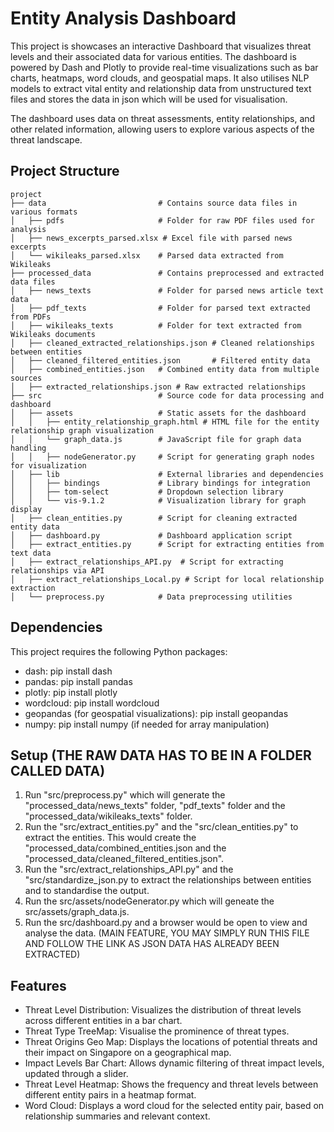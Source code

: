 
# Entity Analysis Dashboard

This project is showcases an interactive Dashboard that visualizes threat levels and their associated data for various entities. The dashboard is powered by Dash and Plotly to provide real-time visualizations such as bar charts, heatmaps, word clouds, and geospatial maps. It also utilises NLP models to extract vital entity and relationship data from unstructured text files and stores the data in json which will be used for visualisation. 

The dashboard uses data on threat assessments, entity relationships, and other related information, allowing users to explore various aspects of the threat landscape.

## Project Structure 

```text
project
├── data                         # Contains source data files in various formats
│   ├── pdfs                     # Folder for raw PDF files used for analysis
│   ├── news_excerpts_parsed.xlsx # Excel file with parsed news excerpts
│   └── wikileaks_parsed.xlsx    # Parsed data extracted from Wikileaks
├── processed_data               # Contains preprocessed and extracted data files
│   ├── news_texts               # Folder for parsed news article text data
│   ├── pdf_texts                # Folder for parsed text extracted from PDFs
│   ├── wikileaks_texts          # Folder for text extracted from Wikileaks documents
│   ├── cleaned_extracted_relationships.json # Cleaned relationships between entities
│   ├── cleaned_filtered_entities.json       # Filtered entity data
│   ├── combined_entities.json   # Combined entity data from multiple sources
│   ├── extracted_relationships.json # Raw extracted relationships
├── src                          # Source code for data processing and dashboard
│   ├── assets                   # Static assets for the dashboard
│   │   ├── entity_relationship_graph.html # HTML file for the entity relationship graph visualization
│   │   └── graph_data.js        # JavaScript file for graph data handling
│   │   ├── nodeGenerator.py     # Script for generating graph nodes for visualization
│   ├── lib                      # External libraries and dependencies
│   │   ├── bindings             # Library bindings for integration
│   │   ├── tom-select           # Dropdown selection library
│   │   └── vis-9.1.2            # Visualization library for graph display
│   ├── clean_entities.py        # Script for cleaning extracted entity data
│   ├── dashboard.py             # Dashboard application script
│   ├── extract_entities.py      # Script for extracting entities from text data
│   ├── extract_relationships_API.py  # Script for extracting relationships via API
│   ├── extract_relationships_Local.py # Script for local relationship extraction
│   └── preprocess.py            # Data preprocessing utilities

```

## Dependencies

This project requires the following Python packages:

- dash: pip install dash
- pandas: pip install pandas
- plotly: pip install plotly
- wordcloud: pip install wordcloud
- geopandas (for geospatial visualizations): pip install geopandas
- numpy: pip install numpy (if needed for array manipulation)

## Setup (THE RAW DATA HAS TO BE IN A FOLDER CALLED DATA)

1. Run "src/preprocess.py" which will generate the "processed_data/news_texts" folder, "pdf_texts" folder and the "processed_data/wikileaks_texts" folder.
2. Run the "src/extract_entities.py" and the "src/clean_entities.py" to extract the entities. This would create the "processed_data/combined_entities.json and the "processed_data/cleaned_filtered_entities.json".
3. Run the "src/extract_relationships_API.py" and the "src/standardize_json.py to extract the relationships between entities and to standardise the output.
4. Run the src/assets/nodeGenerator.py which will geneate the src/assets/graph_data.js.
5. Run the src/dashboard.py and a browser would be open to view and analyse the data. (MAIN FEATURE, YOU MAY SIMPLY RUN THIS FILE AND FOLLOW THE LINK AS JSON DATA HAS ALREADY BEEN EXTRACTED)
## Features

- Threat Level Distribution: Visualizes the distribution of threat levels across different entities in a bar chart.
- Threat Type TreeMap: Visualise the prominence of threat types.
- Threat Origins Geo Map: Displays the locations of potential threats and their impact on Singapore on a geographical map.
- Impact Levels Bar Chart: Allows dynamic filtering of threat impact levels, updated through a slider.
- Threat Level Heatmap: Shows the frequency and threat levels between different entity pairs in a heatmap format.
- Word Cloud: Displays a word cloud for the selected entity pair, based on relationship summaries and relevant context.
